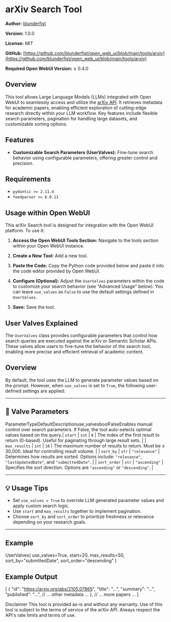 # arXiv Search Tool

**Author:** [blunderfist](https://github.com/blunderfist)

**Version:** 1.0.0

**License:** MIT

**GitHub:** [https://github.com/blunderfist/open_web_ui/blob/main/tools/arxiv](https://github.com/blunderfist/open_web_ui/blob/main/tools/arxiv)

**Required Open WebUI Version:** ≥ 0.4.0

## Overview

This tool allows Large Language Models (LLMs) integrated with Open WebUI to seamlessly access and utilize the [arXiv API](https://info.arxiv.org/help/api/user-manual.htm).  It retrieves metadata for academic papers, enabling efficient exploration of cutting-edge research directly within your LLM workflow.  Key features include flexible search parameters, pagination for handling large datasets, and customizable sorting options.

## Features

* **Customizable Search Parameters (UserValves):**  Fine-tune search behavior using configurable parameters, offering greater control and precision.


## Requirements

* `pydantic >= 2.11.4`
* `feedparser >= 6.0.11`

## Usage within Open WebUI

This arXiv Search tool is designed for integration with the Open WebUI platform.  To use it:

1. **Access the Open WebUI Tools Section:**  Navigate to the tools section within your Open WebUI instance.

2. **Create a New Tool:**  Add a new tool.

3. **Paste the Code:** Copy the Python code provided below and paste it into the code editor provided by Open WebUI.

4. **Configure (Optional):** Adjust the `UserValves` parameters within the code to customize your search behavior (see "Advanced Usage" below).  You can leave `use_valves` as `False` to use the default settings defined in `UserValves`.

5. **Save:** Save the tool.


## User Valves Explained

The `UserValves` class provides configurable parameters that control how search queries are executed against the arXiv or Semantic Scholar APIs. These valves allow users to fine-tune the behavior of the search tool, enabling more precise and efficient retrieval of academic content.

## Overview

By default, the tool uses the LLM to generate parameter values based on the prompt. However, when `use_valves` is set to `True`, the following user-defined settings are applied:

---

## 🔧 Valve Parameters

ParameterTypeDefaultDescriptionuse_valvesboolFalseEnables manual control over search parameters. If False, the tool auto-selects optimal values based on the query.| `start`        | `int`    | `0`     | The index of the first result to return (0-based). Useful for paginating through large result sets. |
| `max_results`  | `int`    | `10`    | The maximum number of results to return. Must be ≤ 30,000. Ideal for controlling result volume. |
| `sort_by`      | `str`    | `"relevance"` | Determines how results are sorted. Options include: `"relevance"`, `"lastUpdatedDate"`, and `"submittedDate"`. |
| `sort_order`   | `str`    | `"ascending"` | Specifies the sort direction. Options are `"ascending"` or `"descending"`. |

---

## 💡 Usage Tips

- Set `use_valves = True` to override LLM generated parameter values and apply custom search logic.
- Use `start` and `max_results` together to implement pagination.
- Choose `sort_by` and `sort_order` to prioritize freshness or relevance depending on your research goals.

---

## Example

UserValves(
    use_valves=True,
    start=20,
    max_results=50,
    sort_by="submittedDate",
    sort_order="descending"
)

## Example Output
[
  {
    "id": "https://arxiv.org/abs/2105.07865",
    "title": "...",
    "summary": "...",
    "published": "...",
    // ... other metadata ...
  },
  // ... more papers ...
]


Disclaimer
This tool is provided as-is and without any warranty. Use of this tool is subject to the terms of service of the arXiv API. Always respect the API's rate limits and terms of use.
